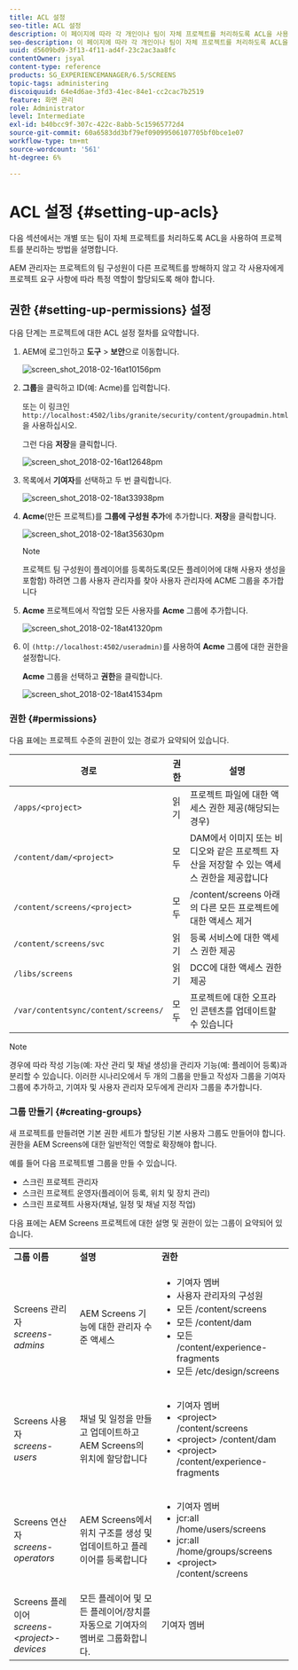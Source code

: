 ```yaml
---
title: ACL 설정
seo-title: ACL 설정
description: 이 페이지에 따라 각 개인이나 팀이 자체 프로젝트를 처리하도록 ACL을 사용하여 프로젝트를 분리하는 방법을 알아봅니다.
seo-description: 이 페이지에 따라 각 개인이나 팀이 자체 프로젝트를 처리하도록 ACL을 사용하여 프로젝트를 분리하는 방법을 알아봅니다.
uuid: d5609bd9-3f13-4f11-ad4f-23c2ac3aa8fc
contentOwner: jsyal
content-type: reference
products: SG_EXPERIENCEMANAGER/6.5/SCREENS
topic-tags: administering
discoiquuid: 64e4d6ae-3fd3-41ec-84e1-cc2cac7b2519
feature: 화면 관리
role: Administrator
level: Intermediate
exl-id: b40bcc9f-307c-422c-8abb-5c15965772d4
source-git-commit: 60a6583dd3bf79ef09099506107705bf0bce1e07
workflow-type: tm+mt
source-wordcount: '561'
ht-degree: 6%

---
```


# ACL 설정 {#setting-up-acls}

다음 섹션에서는 개별 또는 팀이 자체 프로젝트를 처리하도록 ACL을 사용하여 프로젝트를 분리하는 방법을 설명합니다.

AEM 관리자는 프로젝트의 팀 구성원이 다른 프로젝트를 방해하지 않고 각 사용자에게 프로젝트 요구 사항에 따라 특정 역할이 할당되도록 해야 합니다.

## 권한 {#setting-up-permissions} 설정

다음 단계는 프로젝트에 대한 ACL 설정 절차를 요약합니다.

1. AEM에 로그인하고 **도구** > **보안**&#x200B;으로 이동합니다.

   ![screen_shot_2018-02-16at10156pm](assets/screen_shot_2018-02-16at10156pm.png)

1. **그룹**&#x200B;을 클릭하고 ID(예: Acme)를 입력합니다.

   또는 이 링크인 `http://localhost:4502/libs/granite/security/content/groupadmin.html`을 사용하십시오.

   그런 다음 **저장**&#x200B;을 클릭합니다.

   ![screen_shot_2018-02-16at12648pm](assets/screen_shot_2018-02-16at12648pm.png)

1. 목록에서 **기여자**&#x200B;를 선택하고 두 번 클릭합니다.

   ![screen_shot_2018-02-18at33938pm](assets/screen_shot_2018-02-18at33938pm.png)

1. **Acme**(만든 프로젝트)를 **그룹에 구성원 추가**&#x200B;에 추가합니다. **저장**&#x200B;을 클릭합니다.

   ![screen_shot_2018-02-18at35630pm](assets/screen_shot_2018-02-18at35630pm.png)

   >[!NOTE]
   >
   >프로젝트 팀 구성원이 플레이어를 등록하도록(모든 플레이어에 대해 사용자 생성을 포함함) 하려면 그룹 사용자 관리자를 찾아 사용자 관리자에 ACME 그룹을 추가합니다

1. **Acme** 프로젝트에서 작업할 모든 사용자를 **Acme** 그룹에 추가합니다.

   ![screen_shot_2018-02-18at41320pm](assets/screen_shot_2018-02-18at41320pm.png)

1. 이 `(http://localhost:4502/useradmin)`를 사용하여 **Acme** 그룹에 대한 권한을 설정합니다.

   **Acme** 그룹을 선택하고 **권한**&#x200B;을 클릭합니다.

   ![screen_shot_2018-02-18at41534pm](assets/screen_shot_2018-02-18at41534pm.png)

### 권한 {#permissions}

다음 표에는 프로젝트 수준의 권한이 있는 경로가 요약되어 있습니다.

| **경로** | **권한** | **설명** |
|---|---|---|
| `/apps/<project>` | 읽기 | 프로젝트 파일에 대한 액세스 권한 제공(해당되는 경우) |
| `/content/dam/<project>` | 모두 | DAM에서 이미지 또는 비디오와 같은 프로젝트 자산을 저장할 수 있는 액세스 권한을 제공합니다 |
| `/content/screens/<project>` | 모두 | /content/screens 아래의 다른 모든 프로젝트에 대한 액세스 제거 |
| `/content/screens/svc` | 읽기 | 등록 서비스에 대한 액세스 권한 제공 |
| `/libs/screens` | 읽기 | DCC에 대한 액세스 권한 제공 |
| `/var/contentsync/content/screens/` | 모두 | 프로젝트에 대한 오프라인 콘텐츠를 업데이트할 수 있습니다 |

>[!NOTE]
>
>경우에 따라 작성 기능(예: 자산 관리 및 채널 생성)을 관리자 기능(예: 플레이어 등록)과 분리할 수 있습니다. 이러한 시나리오에서 두 개의 그룹을 만들고 작성자 그룹을 기여자 그룹에 추가하고, 기여자 및 사용자 관리자 모두에게 관리자 그룹을 추가합니다.

### 그룹 만들기 {#creating-groups}

새 프로젝트를 만들려면 기본 권한 세트가 할당된 기본 사용자 그룹도 만들어야 합니다. 권한을 AEM Screens에 대한 일반적인 역할로 확장해야 합니다.

예를 들어 다음 프로젝트별 그룹을 만들 수 있습니다.

* 스크린 프로젝트 관리자
* 스크린 프로젝트 운영자(플레이어 등록, 위치 및 장치 관리)
* 스크린 프로젝트 사용자(채널, 일정 및 채널 지정 작업)

다음 표에는 AEM Screens 프로젝트에 대한 설명 및 권한이 있는 그룹이 요약되어 있습니다.

<table>
 <tbody>
  <tr>
   <td><strong>그룹 이름</strong></td>
   <td><strong>설명</strong></td>
   <td><strong>권한</strong></td>
  </tr>
  <tr>
   <td>Screens 관리자<br /> <em>screens-admins</em></td>
   <td>AEM Screens 기능에 대한 관리자 수준 액세스</td>
   <td>
    <ul>
     <li>기여자 멤버</li>
     <li>사용자 관리자의 구성원</li>
     <li>모든 /content/screens</li>
     <li>모든 /content/dam</li>
     <li>모든 /content/experience-fragments</li>
     <li>모든 /etc/design/screens</li>
    </ul> </td>
  </tr>
  <tr>
   <td>Screens 사용자<br /> <em>screens-users</em></td>
   <td>채널 및 일정을 만들고 업데이트하고 AEM Screens의 위치에 할당합니다</td>
   <td>
    <ul>
     <li>기여자 멤버</li>
     <li>&lt;project&gt; /content/screens</li>
     <li>&lt;project&gt; /content/dam</li>
     <li>&lt;project&gt; /content/experience-fragments</li>
    </ul> </td>
  </tr>
  <tr>
   <td>Screens 연산자<br /> <em>screens-operators</em></td>
   <td>AEM Screens에서 위치 구조를 생성 및 업데이트하고 플레이어를 등록합니다</td>
   <td>
    <ul>
     <li>기여자 멤버</li>
     <li>jcr:all /home/users/screens</li>
     <li>jcr:all /home/groups/screens</li>
     <li>&lt;project&gt; /content/screens</li>
    </ul> </td>
  </tr>
  <tr>
   <td>Screens 플레이어<br /> <em>screens-&lt;project&gt;-devices</em></td>
   <td>모든 플레이어 및 모든 플레이어/장치를 자동으로 기여자의 멤버로 그룹화합니다.</td>
   <td><p> 기여자 멤버</p> </td>
  </tr>
 </tbody>
</table>
